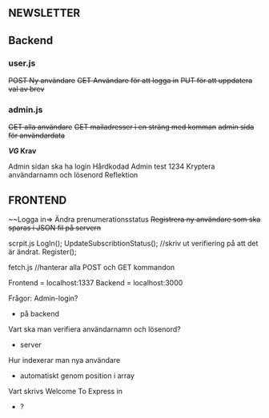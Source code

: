 ## NEWSLETTER

## Backend

### user.js

~~POST Ny användare~~
~~GET Användare för att logga in~~
~~PUT för att uppdatera val av brev~~

### admin.js

~~GET alla användare~~
~~GET mailadresser i en sträng med komman~~
~~admin sida för användardata~~

__*VG* Krav__

Admin sidan ska ha login
Hårdkodad Admin test 1234 
Kryptera användarnamn och lösenord 
Reflektion

## FRONTEND

~~Logga in=> Ändra prenumerationsstatus
~~Registrera ny användare som ska sparas i JSON fil på servern~~

scrpit.js
LogIn();
  UpdateSubscribtionStatus();
  //skriv ut verifiering på att det är ändrat.
Register();

fetch.js
//hanterar alla POST och GET kommandon

Frontend = localhost:1337
Backend = localhost:3000

Frågor:
Admin-login?

* på backend

Vart ska man verifiera användarnamn och lösenord?

- server

Hur indexerar man nya användare

- automatiskt genom position i array

Vart skrivs Welcome To Express in

- ?